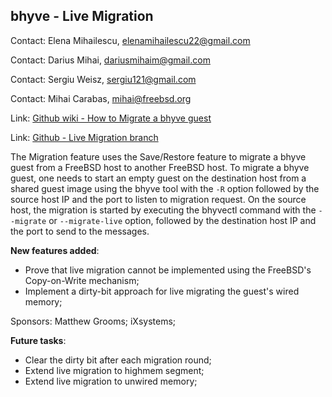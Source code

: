 ## bhyve - Live Migration ##

Contact: Elena Mihailescu, <elenamihailescu22@gmail.com>

Contact: Darius Mihai, <dariusmihaim@gmail.com>

Contact: Sergiu Weisz, <sergiu121@gmail.com>

Contact: Mihai Carabas, <mihai@freebsd.org>

Link:	[Github wiki - How to Migrate a bhyve guest](https://github.com/FreeBSD-UPB/freebsd/wiki/Virtual-Machine-Migration-using-bhyve)

Link:	[Github - Live Migration branch](https://github.com/FreeBSD-UPB/freebsd/tree/projects/bhyve_migration_dev)

The Migration feature uses the Save/Restore feature to migrate a bhyve guest
from a FreeBSD host to another FreeBSD host. To migrate a bhyve guest,
one needs to start an empty guest on the destination host from a shared guest
image using the bhyve tool with the ```-R``` option followed by the source host
IP and the port to listen to migration request. On the source host, the
migration is started by executing the bhyvectl command with the ```--migrate```
or ```--migrate-live``` option, followed by the destination host IP and the
port to send to the messages.

__New features added__:

   * Prove that live migration cannot be implemented using the FreeBSD's Copy-on-Write mechanism;
   * Implement a dirty-bit approach for live migrating the guest's wired memory;

Sponsors: Matthew Grooms; iXsystems;

__Future tasks__:

   * Clear the dirty bit after each migration round;
   * Extend live migration to highmem segment;
   * Extend live migration to unwired memory;
